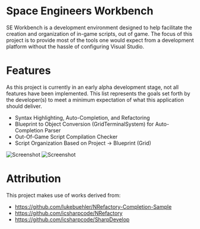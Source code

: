 Space Engineers Workbench
=================================
SE Workbench is a development environment designed to help facilitate the creation and organization of in-game scripts, out of game. The focus of this project is to provide most of the tools one would expect from a development platform without the hassle of configuring Visual Studio.

Features
=================================
As this project is currently in an early alpha development stage, not all features have been implemented. This list represents the goals set forth by the developer(s) to meet a minimum expectation of what this application should deliver.

 * Syntax Highlighting, Auto-Completion, and Refactoring
 * Blueprint to Object Conversion (GridTerminalSystem) for Auto-Completion Parser
 * Out-Of-Game Script Compilation Checker
 * Script Organization Based on Project -> Blueprint (Grid)

![Screenshot](https://raw.githubusercontent.com/gilgame/SEWorkbench/master/Doc/seworkbench-1.png)
![Screenshot](https://raw.githubusercontent.com/gilgame/SEWorkbench/master/Doc/seworkbench-2.png)

Attribution
=================================
This project makes use of works derived from:
 * https://github.com/lukebuehler/NRefactory-Completion-Sample
 * https://github.com/icsharpcode/NRefactory
 * https://github.com/icsharpcode/SharpDevelop
